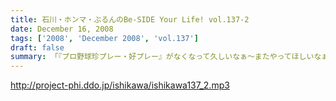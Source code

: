 ```yaml
---
title: 石川・ホンマ・ぶるんのBe-SIDE Your Life! vol.137-2
date: December 16, 2008
tags: ['2008', 'December 2008', 'vol.137']
draft: false
summary: 「『プロ野球珍プレー・好プレー』がなくなって久しいなぁ〜またやってほしいなぁ〜〜」「いやでも選手会が反対しているらしいよ！！」「マヂで！」とまたもや不毛な野球トークで盛り上がるメンバー。週の始まり・・・月曜朝１０時だというのに。NAMAE
---
```


http://project-phi.ddo.jp/ishikawa/ishikawa137_2.mp3